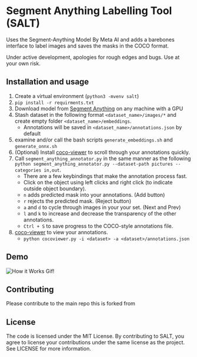 # Segment Anything Labelling Tool (SALT)

Uses the Segment-Anything Model By Meta AI and adds a barebones interface to label images and saves the masks in the COCO format.

Under active development, apologies for rough edges and bugs. Use at your own risk.

## Installation and usage

1. Create a virtual environment (`python3 -mvenv salt`)
2. `pip install -r requirments.txt`
3. Download model from [Segment Anything](https://github.com/facebookresearch/segment-anything) on any machine with a GPU
4. Stash dataset in the following format `<dataset_name>/images/*` and create empty folder `<dataset_name>/embeddings`.
    - Annotations will be saved in `<dataset_name>/annotations.json` by default
5. examine and/or call the bash scripts `generate_embeddings.sh` and `generate_onnx.sh`
6. (Optional) Install [coco-viewer](https://github.com/trsvchn/coco-viewer) to scroll through your annotations quickly.
7. Call `segment_anything_annotator.py` in the same manner as the following `python segment_anything_annotator.py --dataset-path pictures --categories in,out`.
    - There are a few keybindings that make the annotation process fast.
    - Click on the object using left clicks and right click (to indicate outside object boundary).
    - `n` adds predicted mask into your annotations. (Add button)
    - `r` rejects the predicted mask. (Reject button)
    - `a` and `d` to cycle through images in your your set. (Next and Prev)
    - `l` and `k` to increase and decrease the transparency of the other annotations.
    - `Ctrl + S` to save progress to the COCO-style annotations file.
8. [coco-viewer](https://github.com/trsvchn/coco-viewer) to view your annotations.
    - `python cocoviewer.py -i <dataset> -a <dataset>/annotations.json`

## Demo

![How it Works Gif!](https://github.com/anuragxel/salt/raw/main/assets/how-it-works.gif)

## Contributing

Please contribute to the main repo this is forked from 

## License

The code is licensed under the MIT License. By contributing to SALT, you agree to license your contributions under the same license as the project. See LICENSE for more information.
